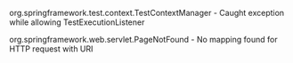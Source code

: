 org.springframework.test.context.TestContextManager - Caught exception while allowing TestExecutionListener 

 org.springframework.web.servlet.PageNotFound - No mapping found for HTTP request with URI
<!--stackedit_data:
eyJoaXN0b3J5IjpbMTMyMDc5NjQwMCwtMjc4NDg1MTY4XX0=
-->